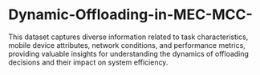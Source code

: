 # Dynamic-Offloading-in-MEC-MCC-
This dataset captures diverse information related to task characteristics, mobile device attributes, network conditions, and performance metrics, providing valuable insights for understanding the dynamics of offloading decisions and their impact on system efficiency. 
